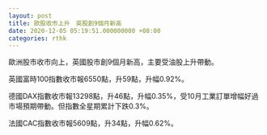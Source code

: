 ```yaml
---
layout: post
title: 歐股收市上升　英股創9個月新高
date: 2020-12-05 05:19:51.000000000 +08:00
categories: rthk
---
```


歐洲股市收市向上，英國股市創9個月新高，主要受油股上升帶動。

英國富時100指數收市報6550點，升59點，升幅0.92%。

德國DAX指數收市報13298點，升46點，升幅0.35%，受10月工業訂單增幅好過市場預期帶動。但指數全星期累計下跌0.3%。

法國CAC指數收市報5609點，升34點，升幅0.62%。

